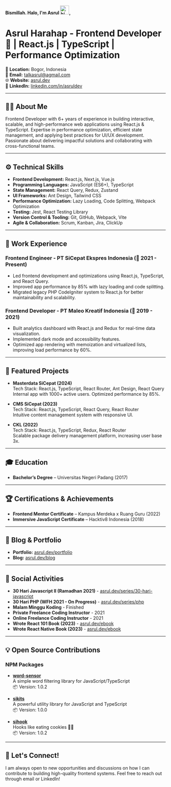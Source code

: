 #### Bismillah. Halo, I'm Asrul <img src="https://user-images.githubusercontent.com/1303154/88677602-1635ba80-d120-11ea-84d8-d263ba5fc3c0.gif" width="28px" alt="hi">,

# Asrul Harahap - Frontend Developer 🚀 | React.js | TypeScript | Performance Optimization

📍 **Location:** Bogor, Indonesia  
📧 **Email:** [talkasrul@agmail.com](mailto:talkasrul@gmail.com)  
🌐 **Website:** [asrul.dev](https://asrul.dev)  
🔗 **LinkedIn:** [linkedin.com/in/asruldev](https://linkedin.com/in/asruldev)

---

## 👨‍💻 **About Me**

Frontend Developer with 6+ years of experience in building interactive, scalable, and high-performance web applications using React.js & TypeScript. Expertise in performance optimization, efficient state management, and applying best practices for UI/UX development. Passionate about delivering impactful solutions and collaborating with cross-functional teams.

---

## ⚙️ **Technical Skills**

- **Frontend Development:** React.js, Next.js, Vue.js
- **Programming Languages:** JavaScript (ES6+), TypeScript
- **State Management:** React Query, Redux, Zustand
- **UI Frameworks:** Ant Design, Tailwind CSS
- **Performance Optimization:** Lazy Loading, Code Splitting, Webpack Optimization
- **Testing:** Jest, React Testing Library
- **Version Control & Tooling:** Git, GitHub, Webpack, Vite
- **Agile & Collaboration:** Scrum, Kanban, Jira, ClickUp

---

## 💼 **Work Experience**

### Frontend Engineer - PT SiCepat Ekspres Indonesia (📅 2021 - Present)
- Led frontend development and optimizations using React.js, TypeScript, and React Query.
- Improved app performance by 85% with lazy loading and code splitting.
- Migrated legacy PHP CodeIgniter system to React.js for better maintainability and scalability.

### Frontend Developer - PT Maleo Kreatif Indonesia (📅 2019 - 2021)
- Built analytics dashboard with React.js and Redux for real-time data visualization.
- Implemented dark mode and accessibility features.
- Optimized app rendering with memoization and virtualized lists, improving load performance by 60%.

---

## 📌 **Featured Projects**

- **Masterdata SiCepat (2024)**  
  Tech Stack: React.js, TypeScript, React Router, Ant Design, React Query  
  Internal app with 1000+ active users. Optimized performance by 85%.

- **CMS SiCepat (2023)**  
  Tech Stack: React.js, TypeScript, React Query, React Router  
  Intuitive content management system with responsive UI.

- **CKL (2022)**  
  Tech Stack: React.js, TypeScript, Redux, React Router  
  Scalable package delivery management platform, increasing user base 3x.

---

## 🎓 **Education**
- **Bachelor’s Degree** – Universitas Negeri Padang (2017)
  
---

## 🏆 **Certifications & Achievements**
- **Frontend Mentor Certificate** – Kampus Merdeka x Ruang Guru (2022)
- **Immersive JavaScript Certificate** – Hacktiv8 Indonesia (2018)

---

## 📖 **Blog & Portfolio**
- **Portfolio:** [asrul.dev/portfolio](https://asrul.dev/portfolio)
- **Blog:** [asrul.dev/blog](https://asrul.dev/blog)

---

## 🌱 **Social Activities**
- **30 Hari Javascript II (Ramadhan 2021)** - [asrul.dev/series/30-hari-javascript](https://asrul.dev/series/30-hari-javascript)
- **30 Hari PHP (WFH 2021 - On Progress)** - [asrul.dev/series/php](https://asrul.dev/series/php)
- **Malam Minggu Koding** - Finished
- **Private Freelance Coding Instructor** - 2021
- **Online Freelance Coding Instructor** - 2021
- **Wrote React 101 Book (2023)** - [asrul.dev/ebook](https://asrul.dev/ebook)
- **Wrote React Native Book (2023)** - [asrul.dev/ebook](https://asrul.dev/ebook)

---

## 💡 **Open Source Contributions**

### NPM Packages
- **[word-sensor](https://www.npmjs.com/package/word-sensor)**  
  A simple word filtering library for JavaScript/TypeScript  
  📦 Version: 1.0.2

- **[sikits](https://www.npmjs.com/package/sikits)**  
  A powerful utility library for JavaScript and TypeScript  
  📦 Version: 1.0.0

- **[sihook](https://www.npmjs.com/package/sihook)**  
  Hooks like eating cookies 🍪✨  
  📦 Version: 1.0.2

---

## 👋 **Let's Connect!**
I am always open to new opportunities and discussions on how I can contribute to building high-quality frontend systems. Feel free to reach out through email or LinkedIn!

